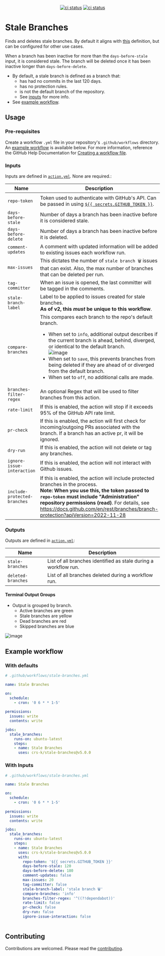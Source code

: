 <p align="center">
  <a href="https://github.com/crs-k/stale-branches/actions"><img alt="ci status" src="https://github.com/crs-k/stale-branches/actions/workflows/ci.yml/badge.svg"></a>
  <a href="https://github.com/crs-k/stale-branches/actions"><img alt="ci status" src="https://github.com/crs-k/stale-branches/actions/workflows/codeql-analysis.yml/badge.svg"></a>
</p>

# Stale Branches

Finds and deletes stale branches. By default it aligns with [this](https://docs.github.com/en/repositories/configuring-branches-and-merges-in-your-repository/managing-branches-in-your-repository/viewing-branches-in-your-repository) definition, but can be configured for other use cases.

When a branch has been inactive for more than the `days-before-stale` input, it is considered stale. The branch will be deleted once it has been inactive longer than `days-before-delete`.

* By default, a stale branch is defined as a branch that:
  * has had no commits in the last 120 days.
  * has no protection rules.
  * is not the default branch of the repository. 
  * See [inputs](https://github.com/crs-k/stale-branches#inputs) for more info.
* See [example workflow](https://github.com/crs-k/stale-branches#example-workflow).

## Usage

### Pre-requisites
Create a workflow `.yml` file in your repository's `.github/workflows` directory. An [example workflow](#example-workflow) is available below. For more information, reference the GitHub Help Documentation for [Creating a workflow file](https://help.github.com/en/articles/configuring-a-workflow#creating-a-workflow-file).

### Inputs
Inputs are defined in [`action.yml`](action.yml). None are required.:

| Name | Description                                                                                                                                                                                                                                                                                                                                                                                                                                                                                                                   | Default |
| --------------- |-------------------------------------------------------------------------------------------------------------------------------------------------------------------------------------------------------------------------------------------------------------------------------------------------------------------------------------------------------------------------------------------------------------------------------------------------------------------------------------------------------------------------------| --- |
| `repo-token` | Token used to authenticate with GitHub's API. Can be passed in using [`${{ secrets.GITHUB_TOKEN }}`](https://docs.github.com/en/actions/security-guides/automatic-token-authentication#about-the-github_token-secret).                                                                                                                                                                                                                                                                                                        | [`${{ github.token }}`](https://docs.github.com/en/actions/learn-github-actions/contexts#github-context) |
| `days-before-stale` | Number of days a branch has been inactive before it is considered stale.                                                                                                                                                                                                                                                                                                                                                                                                                                                      | 120 days |
| `days-before-delete` | Number of days a branch has been inactive before it is deleted.                                                                                                                                                                                                                                                                                                                                                                                                                                                               | 180 days |
| `comment-updates` | A comment with updated information will be added to existing issues each workflow run.                                                                                                                                                                                                                                                                                                                                                                                                                                        | false |
| `max-issues` | This dictates the number of `stale branch 🗑️` issues that can exist. Also, the max number of branches that can be deleted per run.                                                                                                                                                                                                                                                                                                                                                                                           | 20 |
| `tag-committer` | When an issue is opened, the last committer will be tagged in the comments.                                                                                                                                                                                                                                                                                                                                                                                                                                                   | false |
| `stale-branch-label` | Label to be applied to issues created for stale branches. <br>**As of v2, this _must_ be unique to this workflow**.                                                                                                                                                                                                                                                                                                                                                                                                           | `stale branch 🗑️` |
| `compare-branches` | This compares each branch to the repo's default branch. <ul><li>When set to `info`, additional output describes if the current branch is ahead, behind, diverged, or identical to the default branch.<br>![image](https://user-images.githubusercontent.com/26232872/157590411-7c97806c-a509-4002-b7a5-a1e4a5da08eb.png)</li> <li>When set to `save`, this prevents branches from being deleted if they are ahead of or diverged from the default branch.</li> <li>When set to `off`, no additional calls are made.</li></ul> | off |
| `branches-filter-regex` | An optional Regex that will be used to filter branches from this action.                                                                                                                                                                                                                                                                                                                                                                                                                                                      | '' |
| `rate-limit` | If this is enabled, the action will stop if it exceeds 95% of the GitHub API rate limit.                                                                                                                                                                                                                                                                                                                                                                                                                                      | true |
| `pr-check` | If this is enabled, the action will first check for incoming/outgoing PRs associated with the branch. If a branch has an active pr, it will be ignored.                                                                                                                                                                                                                                                                                                                                                                       | false |
| `dry-run` | If this is enabled, the action will not delete or tag any branches.	                                                                                                                                                                                                                                                                                                                                                                                                                                                          | false |
| `ignore-issue-interaction` | If this is enabled, the action will not interact with Github issues.                                                                                                                                                                                                                                                                                                                                                                                                                                                          | false |
| `include-protected-branches` | If this is enabled, the action will include protected branches in the process.<br>**Note: When you use this, the token passed to `repo-token` must include "Administration" repository permissions (read)**. For details, see https://docs.github.com/en/rest/branches/branch-protection?apiVersion=2022-11-28                                                                                                                                                                                                                | false |

### Outputs
Outputs are defined in [`action.yml`](action.yml):

| Name | Description |
| ---- | ----------- |
| `stale-branches` | List of all branches identified as stale during a workflow run. |
| `deleted-branches` | List of all branches deleted during a workflow run. |

#### Terminal Output Groups
* Output is grouped by branch.
  * Active branches are green
  * Stale branches are yellow
  * Dead branches are red
  * Skipped branches are blue
  
![image](https://user-images.githubusercontent.com/26232872/155919116-50a2ded9-2839-4957-aaa2-caa9c40c91c9.png)


## Example workflow

### With defaults
```yaml
# .github/workflows/stale-branches.yml

name: Stale Branches

on:
  schedule:
    - cron: '0 6 * * 1-5'
    
permissions:
  issues: write
  contents: write

jobs:
  stale_branches:
    runs-on: ubuntu-latest
    steps:
    - name: Stale Branches
      uses: crs-k/stale-branches@v5.0.0
```
### With Inputs
```yaml
# .github/workflows/stale-branches.yml

name: Stale Branches

on:
  schedule:
    - cron: '0 6 * * 1-5'
    
permissions:
  issues: write
  contents: write

jobs:
  stale_branches:
    runs-on: ubuntu-latest
    steps:
    - name: Stale Branches
      uses: crs-k/stale-branches@v5.0.0
      with:
        repo-token: '${{ secrets.GITHUB_TOKEN }}'
        days-before-stale: 120
        days-before-delete: 180
        comment-updates: false
        max-issues: 20
        tag-committer: false
        stale-branch-label: 'stale branch 🗑️'
        compare-branches: 'info'
        branches-filter-regex: '^((?!dependabot))'
        rate-limit: false
        pr-check: false
        dry-run: false
        ignore-issue-interaction: false
        

```

## Contributing
Contributions are welcomed. Please read the [contributing](https://github.com/crs-k/stale-branches/blob/main/CONTRIBUTING.md).